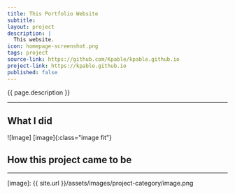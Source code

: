 ```yaml
---
title: This Portfolio Website
subtitle: 
layout: project
description: |
  This website.
icon: homepage-screenshot.png
tags: project
source-link: https://github.com/Kpable/kpable.github.io
project-link: https://kpable.github.io
published: false
---
```


<!-- Description -->
{{ page.description }}

---

## What I did


![Image] [image]{:class="image fit"}

<!--excerpt_end-->

## How this project came to be


---


[image]: {{ site.url }}/assets/images/project-category/image.png
